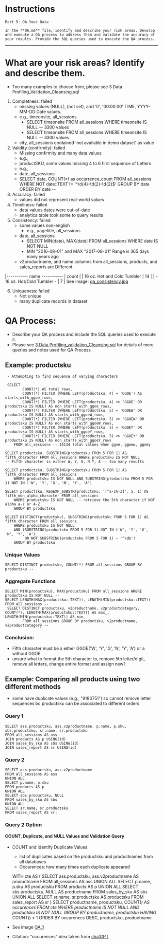 # Instructions

    Part 5: QA Your Data
    
    In the **QA.md** file, identify and describe your risk areas. Develop and execute a QA process to address them and validate the accuracy of your results. Provide the SQL queries used to execute the QA process.

---------------------------------------------------------------------------------------------------------------------------

# What are your risk areas? Identify and describe them.
- Too many examples to choose from, please see 3 Data Profiling_Validation_Cleansing.sql

1. Completness: failed
   - missing values (NULL), (not set), and '0', '00:00:00' TIME, YYYY-MM-DD Date values.
   	- e.g., timeonsite, all_sessions
   		- SELECT timeonsite FROM all_sessions WHERE timeonsite IS NULL -- 3300 values
   	 	- SELECT timeonsite FROM all_sessions WHERE timeonsite IS NULL -- 3300 values
   	- city, all_sessions contained 'not available in demo dataset' as value
2. Validity (confirmity): failed
   - Missing confirmity and many data values
   - e.g.,
   	- productSKU, some values missing 4 to 6 first sequence of Letters
   - e.g.,
   	- date, all_sessions
   	- SELECT date, COUNT(*) as occurrence_count FROM all_sessions WHERE NOT date::TEXT != '^\d{4}-\d{2}-\d{2}$' GROUP 		BY date ORDER BY date -- 
3. Accuracy: failed
   - values did not represent real-world values
4. Timeliness: failed
   - data values dates were out-of-date
   - analytics table took some to query results
5. Consistency: failed
	- some values non-english
		- e.g., pagetitle, all_sessions
	- date, all_sessions
		- SELECT MIN(date), MAX(date) FROM all_sessions WHERE date IS NOT NULL
		- MIN "2016-08-01" and MAX "2017-08-01" Range is 365 days many years ago
  	- v2productname, and name columns from all_sessions, products, and sales_reports are Different

|----------- name ----------- | count |
| 16 oz. Hot and Cold Tumbler |   14  |
| - 16 oz. Hot/Cold Tumbler - |   7   |
     	See image: [qa_consistency.jpg](https://github.com/brnhaze/SQL_Project/blob/main/qa_consistency.jpg)
      
6. Uniqueness: failed
    - Not unique
    - many duplicate records in dataset


# QA Process:
- Describe your QA process and include the SQL queries used to execute it.
 - Please see [3 Data Profiling_validation_Cleansing.sql](https://github.com/brnhaze/SQL_Project/blob/main/3%20Data%20Profiling_Validation_Cleansing.sql) for details of more queries and notes used for QA Process
 
## Example: productsku
     - Attempting to find sequence of varying characters

     SELECT
      		COUNT(*) AS total_rows,
      		COUNT(*) FILTER (WHERE LEFT(productsku, 4) = 'GGOE') AS starts_with_ggoe_rows,
      		COUNT(*) FILTER (WHERE LEFT(productsku, 4) <> 'GGOE' OR productsku IS NULL) AS non_starts_with_ggoe_rows,
    		COUNT(*) FILTER (WHERE LEFT(productsku, 5) = 'GGOEW' OR productsku IS NULL) AS starts_with_ggoeW_rows,
    		COUNT(*) FILTER (WHERE LEFT(productsku, 5) <> 'GGOEW' OR productsku IS NULL) AS non_starts_with_ggoeW_rows,
    		COUNT(*) FILTER (WHERE LEFT(productsku, 5) = 'GGOEY' OR productsku IS NULL) AS starts_with_ggoeY_rows,
    		COUNT(*) FILTER (WHERE LEFT(productsku, 5) <> 'GGOEY' OR productsku IS NULL) AS non_starts_with_ggoeY_rows
    	FROM all_sessions -- 15134 total values when ggoe, ggoew, ggoey
	
    SELECT productsku, SUBSTRING(productsku FROM 5 FOR 1) AS fifth_character FROM all_sessions WHERE productsku IS NOT NULL
    -- Fifth character is either W, Y, G, N Y, A -- too many results
    
    SELECT productsku, SUBSTRING(productsku FROM 5 FOR 1) AS fifth_character FROM all_sessions
        WHERE productsku IS NOT NULL AND SUBSTRING(productsku FROM 5 FOR 1) NOT IN ('W', 'Y', 'G', 'N', 'Y', 'A')
    
    SELECT productsku, REGEXP_SUBSTR(productsku, '[^a-zA-Z]', 5, 1) AS fifth_non_alpha_character FROM all_sessions
        WHERE productsku IS NOT NULL -- retrieve the 5th character if NOT alpha a-z or A-Z
        GROUP BY productsku
    
    SELECT DISTINCT(productsku), SUBSTRING(productsku FROM 5 FOR 1) AS fifth_character FROM all_sessions
        WHERE productsku IS NOT NULL
        AND (SUBSTRING(productsku FROM 5 FOR 1) NOT IN ('W', 'Y', 'G', 'N', 'Y', 'A')
             OR NOT SUBSTRING(productsku FROM 5 FOR 1) ~ '^\d$')
        GROUP BY productsku

### Unique Values
    SELECT DISTINCT productsku, COUNT(*) FROM all_sessions GROUP BY productsku --


### Aggregate Functions
    SELECT MIN(productsku), MAX(productsku) FROM all_sessions WHERE productsku IS NOT NULL --
	SELECT LENGTH(MAX(productsku::TEXT)), LENGTH(MIN(productsku::TEXT)) FROM all_sessions -- 
     SELECT DISTINCT productsku, v2productname, v2productcategory, COUNT(*), LENGTH(MAX(productsku::TEXT)) AS max_, LENGTH(MIN(productsku::TEXT)) AS min_
    		FROM all_sessions GROUP BY productsku, v2productname, v2productcategory --

### Conclusion:
- Fifth character must be a either GGOE('W', 'Y', 'G', 'N', 'Y', 'A') or a without GGOE
- unsure what to format the 5th character to, remove 5th letter/digit, remove all letters, change entire format and assign new?

## Example: Comparing all products using two different methods
- some have duplicate values (e.g., "9180751") so cannot remove letter sequences bc productsku can be associated to different orders

### Query 1

	SELECT ass.productsku, ass.v2productname, p.name, p.sku, sbs.productsku, sr.name, sr.productsku
	FROM all_sessions AS ass
	JOIN products AS p USING(id)
	JOIN sales_by_sku AS sbs USING(id)
	JOIN sales_report AS sr USING(id)
	
### Query 2	

 	SELECT ass.productsku, ass.v2productname
	FROM all_sessions AS ass
	UNION ALL
	SELECT p.name, p.sku
	FROM products AS p
	UNION ALL
	SELECT sbs.productsku, NULL
	FROM sales_by_sku AS sbs
	UNION ALL
	SELECT sr.name, sr.productsku
	FROM sales_report AS sr;

### Query 2 Option
#### COUNT, Duplicate, and NULL Values and Validation Query
- COUNT and Identify Duplicate Values
	- list of duplicates based on the productsku and productnames from all databases
 	-  Occurences: how many times each duplicate appeared

	WITH cte AS (
	SELECT ass.productsku, ass.v2productname AS productname
	FROM all_sessions AS ass
	UNION ALL
	SELECT p.name, p.sku AS productsku
	FROM products AS p
	UNION ALL
	SELECT sbs.productsku, NULL AS productname
	FROM sales_by_sku AS sbs
	UNION ALL
	SELECT sr.name, sr.productsku AS productsku
	FROM sales_report AS sr
	)
	SELECT productname, productsku, COUNT(*) AS occurences FROM cte
	WHERE productname IS NOT NULL
		AND productsku IS NOT NULL
	GROUP BY productname, productsku
	HAVING COUNT(*) > 1
	ORDER BY occurences DESC, productsku, productname

 - See image [QA_1](https://github.com/brnhaze/SQL_Project/blob/main/QA_1.jpg)
 - Citation: "occurences" idea taken from [chatGPT](https://chat.openai.com/)
